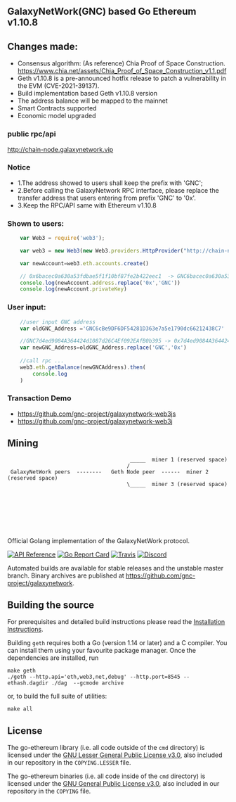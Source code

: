 ## GalaxyNetWork(GNC) based Go Ethereum v1.10.8

## Changes made:
   * Consensus algorithm: (As reference) Chia Proof of Space Construction. 
      https://www.chia.net/assets/Chia_Proof_of_Space_Construction_v1.1.pdf
   * Geth v1.10.8 is a pre-announced hotfix release to patch a vulnerability in the EVM (CVE-2021-39137).
   * Build implementation based Geth v1.10.8 version
   * The address balance will be mapped to the mainnet
   * Smart Contracts supported
   * Economic model upgraded

### public rpc/api
http://chain-node.galaxynetwork.vip

### Notice
* 1.The address showed to users shall keep the prefix with 'GNC';
* 2.Before calling the GalaxyNetwork RPC interface, please replace the transfer address that users entering from prefix 'GNC' to '0x'.
* 3.Keep the RPC/API same with Ethereum v1.10.8

### Shown to users:
```js
    var Web3 = require('web3');

    var web3 = new Web3(new Web3.providers.HttpProvider("http://chain-node.galaxynetwork.vip"));

    var newAccount=web3.eth.accounts.create()

    // 0x6bacec0a630a53fdbae5f1f10bf87fe2b422eec1  -> GNC6bacec0a630a53fdbae5f1f10bf87fe2b422eec1
    console.log(newAccount.address.replace('0x','GNC'))
    console.log(newAccount.privateKey)
```

### User input:
```js
    //user input GNC address
    var oldGNC_Address ='GNC6cBe9DF6DF54281D363e7a5e1790dc66212438C7'

    //GNC7d4ed9084A364424d1087d26C4Ef092EAfB0b395 -> 0x7d4ed9084A364424d1087d26C4Ef092EAfB0b395
    var newGNC_Address=oldGNC_Address.replace('GNC','0x')
    
    //call rpc ...
    web3.eth.getBalance(newGNCAddress).then(
        console.log
    )
```

### Transaction Demo
* https://github.com/gnc-project/galaxynetwork-web3js
* https://github.com/gnc-project/galaxynetwork-web3j

## Mining
```shell
                                       _____  miner 1 (reserved space)
                                      /
 GalaxyNetWork peers  --------   Geth Node peer  ------  miner 2 (reserved space)
                                      \_____  miner 3 (reserved space)
```

\
\
\
\
\
&NewLine;


Official Golang implementation of the GalaxyNetWork protocol.

[![API Reference](
https://camo.githubusercontent.com/915b7be44ada53c290eb157634330494ebe3e30a/68747470733a2f2f676f646f632e6f72672f6769746875622e636f6d2f676f6c616e672f6764646f3f7374617475732e737667
)](https://pkg.go.dev/github.com/gnc-project/galaxynetwork?tab=doc)
[![Go Report Card](https://goreportcard.com/badge/github.com/gnc-project/galaxynetwork)](https://goreportcard.com/report/github.com/gnc-project/galaxynetwork)
[![Travis](https://travis-ci.com/ethereum/go-ethereum.svg?branch=master)](https://travis-ci.com/ethereum/galaxynetwork)
[![Discord](https://img.shields.io/badge/discord-join%20chat-blue.svg)](https://discord.gg/nthXNEv)

Automated builds are available for stable releases and the unstable master branch. Binary
archives are published at https://github.com/gnc-project/galaxynetwork.

## Building the source

For prerequisites and detailed build instructions please read the [Installation Instructions](https://geth.ethereum.org/docs/install-and-build/installing-geth).

Building `geth` requires both a Go (version 1.14 or later) and a C compiler. You can install
them using your favourite package manager. Once the dependencies are installed, run

```shell
make geth
./geth --http.api='eth,web3,net,debug' --http.port=8545 --ethash.dagdir ./dag  --gcmode archive
```

or, to build the full suite of utilities:

```shell
make all
```

## License

The go-ethereum library (i.e. all code outside of the `cmd` directory) is licensed under the
[GNU Lesser General Public License v3.0](https://www.gnu.org/licenses/lgpl-3.0.en.html),
also included in our repository in the `COPYING.LESSER` file.

The go-ethereum binaries (i.e. all code inside of the `cmd` directory) is licensed under the
[GNU General Public License v3.0](https://www.gnu.org/licenses/gpl-3.0.en.html), also
included in our repository in the `COPYING` file.
